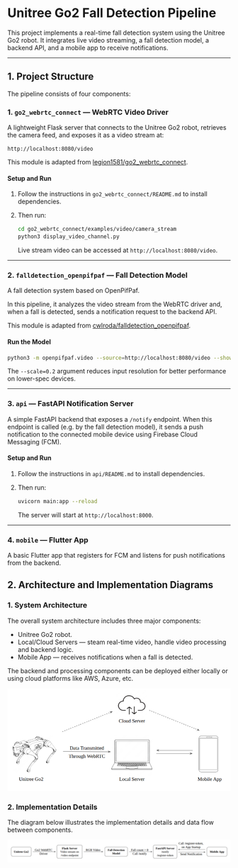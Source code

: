 # Unitree Go2 Fall Detection Pipeline

This project implements a real-time fall detection system using the Unitree Go2 robot. It integrates live video streaming, a fall detection model, a backend API, and a mobile app to receive notifications.

---

## 1. Project Structure

The pipeline consists of four components:

### 1. `go2_webrtc_connect` — WebRTC Video Driver

A lightweight Flask server that connects to the Unitree Go2 robot, retrieves the camera feed, and exposes it as a video stream at:

```
http://localhost:8080/video
```

This module is adapted from [legion1581/go2_webrtc_connect](https://github.com/legion1581/go2_webrtc_connect).

#### Setup and Run

1. Follow the instructions in `go2_webrtc_connect/README.md` to install dependencies.
2. Then run:

    ```bash
    cd go2_webrtc_connect/examples/video/camera_stream
    python3 display_video_channel.py
    ```
    Live stream video can be accessed at `http://localhost:8080/video`.

---

### 2. `falldetection_openpifpaf` — Fall Detection Model

A fall detection system based on OpenPifPaf.

In this pipeline, it analyzes the video stream from the WebRTC driver and, when a fall is detected, sends a notification request to the backend API.

This module is adapted from [cwlroda/falldetection_openpifpaf](https://github.com/cwlroda/falldetection_openpifpaf).

#### Run the Model

```bash
python3 -m openpifpaf.video --source=http://localhost:8080/video --show --scale=0.2
```

The `--scale=0.2` argument reduces input resolution for better performance on lower-spec devices.

---

### 3. `api` — FastAPI Notification Server

A simple FastAPI backend that exposes a `/notify` endpoint. When this endpoint is called (e.g. by the fall detection model), it sends a push notification to the connected mobile device using Firebase Cloud Messaging (FCM).

#### Setup and Run

1. Follow the instructions in `api/README.md` to install dependencies.

2. Then run:
    ```bash
    uvicorn main:app --reload
    ```

    The server will start at `http://localhost:8000`.

---

### 4. `mobile` — Flutter App

A basic Flutter app that registers for FCM and listens for push notifications from the backend.


## 2. Architecture and Implementation Diagrams

### 1. System Architecture

The overall system architecture includes three major components:

- Unitree Go2 robot.
- Local/Cloud Servers — steam real-time video, handle video processing and backend logic.
- Mobile App — receives notifications when a fall is detected.

The backend and processing components can be deployed either locally or using cloud platforms like AWS, Azure, etc.

![architecrure](/assets/architecture.png)

### 2. Implementation Details

The diagram below illustrates the implementation details and data flow between components.

![implementation](/assets/implementation.png)